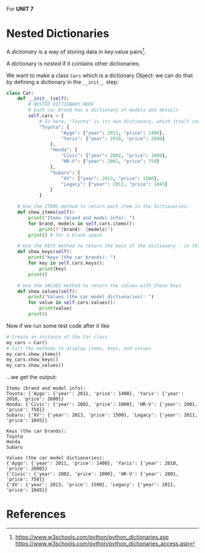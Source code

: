 For **UNIT 7**
# Nested Dictionaries

A *dictionary* is a way of storing data in key:value pairs[^1]. 

A dictionary is *nested* if it contains other dictionaries. 

We want to make a class `Cars` which is a dictionary Object: we can do that by defining a dictionary in the `__init__` step: 

```py
class Car: 
    def __init__(self):
        # NESTED DICTIONARY HERE
        # Each car brand has a dictionary of models and details
        self.cars = {
            # So here, "Toyota" is its own dictionary, which itself contains the dictionaries "Aygo" and "Yaris" 
            "Toyota": {
                    "Aygo": {"year": 2011, "price": 1400},
                    "Yaris": {"year": 2010, "price": 2600}
                },
                "Honda": {
                    "Civic": {"year": 2002, "price": 1000},
                    "HR-V": {"year": 2001, "price": 750}
                },
                "Subaru": {
                    "XV": {"year": 2013, "price": 1500},
                    "Legacy": {"year": 2011, "price": 1845}
                }
            }

    # Use the ITEMS method to return each item in the dictionaries: 
    def show_items(self):
        print("Items (brand and model info): ")
        for brand, models in self.cars.items():
            print(f"{brand}: {models}")
        print() # for a blank space

    # Use the KEYS method to return the keys of the dictionary - in this case, the keys of "cars" is the brand names
    def show_keys(self):
        print("Keys (the car brands): ")
        for key in self.cars.keys():
            print(key)
        print()

    # Use the VALUES method to return the values with those keys
    def show_values(self):
        print("Values (the car model dictionaries): ")
        for value in self.cars.values():
            print(value)
        print()
```

Now if we run some test code after it like

```py
# Create an instance of the Car class
my_cars = Car()
# Call the methods to display items, keys, and values
my_cars.show_items()
my_cars.show_keys()
my_cars.show_values()
```


...we get the output:

```
Items (brand and model info): 
Toyota: {'Aygo': {'year': 2011, 'price': 1400}, 'Yaris': {'year': 2010, 'price': 2600}}
Honda: {'Civic': {'year': 2002, 'price': 1000}, 'HR-V': {'year': 2001, 'price': 750}}
Subaru: {'XV': {'year': 2013, 'price': 1500}, 'Legacy': {'year': 2011, 'price': 1845}}

Keys (the car brands):
Toyota
Honda
Subaru

Values (the car model dictionaries):
{'Aygo': {'year': 2011, 'price': 1400}, 'Yaris': {'year': 2010, 'price': 2600}}
{'Civic': {'year': 2002, 'price': 1000}, 'HR-V': {'year': 2001, 'price': 750}}
{'XV': {'year': 2013, 'price': 1500}, 'Legacy': {'year': 2011, 'price': 1845}}
``` 






# References
[^1]: https://www.w3schools.com/python/python_dictionaries.asp
https://www.w3schools.com/python/python_dictionaries_access.asp